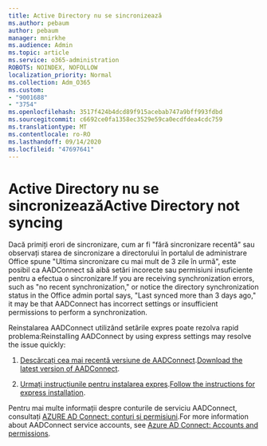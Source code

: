 ```yaml
---
title: Active Directory nu se sincronizează
ms.author: pebaum
author: pebaum
manager: mnirkhe
ms.audience: Admin
ms.topic: article
ms.service: o365-administration
ROBOTS: NOINDEX, NOFOLLOW
localization_priority: Normal
ms.collection: Adm_O365
ms.custom:
- "9001688"
- "3754"
ms.openlocfilehash: 3517f424b4dcd89f915acebab747a9bff993fdbd
ms.sourcegitcommit: c6692ce0fa1358ec3529e59ca0ecdfdea4cdc759
ms.translationtype: MT
ms.contentlocale: ro-RO
ms.lasthandoff: 09/14/2020
ms.locfileid: "47697641"
---
```

# <a name="active-directory-not-syncing"></a><span data-ttu-id="cb86b-102">Active Directory nu se sincronizează</span><span class="sxs-lookup"><span data-stu-id="cb86b-102">Active Directory not syncing</span></span>

<span data-ttu-id="cb86b-103">Dacă primiți erori de sincronizare, cum ar fi "fără sincronizare recentă" sau observați starea de sincronizare a directorului în portalul de administrare Office spune "Ultima sincronizare cu mai mult de 3 zile în urmă", este posibil ca AADConnect să aibă setări incorecte sau permisiuni insuficiente pentru a efectua o sincronizare.</span><span class="sxs-lookup"><span data-stu-id="cb86b-103">If you are receiving synchronization errors, such as "no recent synchronization," or notice the directory synchronization status in the Office admin portal says, "Last synced more than 3 days ago," it may be that AADConnect has incorrect settings or insufficient permissions to perform a synchronization.</span></span>  

<span data-ttu-id="cb86b-104">Reinstalarea AADConnect utilizând setările expres poate rezolva rapid problema:</span><span class="sxs-lookup"><span data-stu-id="cb86b-104">Reinstalling AADConnect by using express settings may resolve the issue quickly:</span></span>

1. <span data-ttu-id="cb86b-105">[Descărcați cea mai recentă versiune de AADConnect](https://go.microsoft.com/fwlink/?LinkId=615771).</span><span class="sxs-lookup"><span data-stu-id="cb86b-105">[Download the latest version of AADConnect](https://go.microsoft.com/fwlink/?LinkId=615771).</span></span>

2. <span data-ttu-id="cb86b-106">[Urmați instrucțiunile pentru instalarea expres](https://docs.microsoft.com/azure/active-directory/hybrid/how-to-connect-install-express).</span><span class="sxs-lookup"><span data-stu-id="cb86b-106">[Follow the instructions for express installation](https://docs.microsoft.com/azure/active-directory/hybrid/how-to-connect-install-express).</span></span>

<span data-ttu-id="cb86b-107">Pentru mai multe informații despre conturile de serviciu AADConnect, consultați [AZURE AD Connect: conturi și permisiuni](https://docs.microsoft.com/azure/active-directory/hybrid/reference-connect-accounts-permissions).</span><span class="sxs-lookup"><span data-stu-id="cb86b-107">For more information about AADConnect service accounts, see [Azure AD Connect: Accounts and permissions](https://docs.microsoft.com/azure/active-directory/hybrid/reference-connect-accounts-permissions).</span></span>
